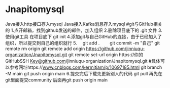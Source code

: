 # Jnapitomysql
Java接入http接口存入mysql
Java接入Kafka消息存入mysql
#git与GitHub相关的
1.点开邮箱，找到github发送的邮件，加入组织
2.删除项目底下的 .git 文件
3.使用git工具 在项目底下 git init
4.添加git与自己GitHub的连接，由于已经加入了组织，所以提交到自己的组织就行
5.　 git add . 
　　git commit -m "自己"
      git remote rm origin
      git remote add origin https://github.com/jinniuqu-organization/Jnapitomysql.git
      git remote set-url origin https://你的GitHubSSH Key@github.com/jinniuqu-organization/Jnapitomysql.git 
      #具体可以参考网址https://www.cnblogs.com/kermitjam/p/10697185.html
      git branch -M main
      git push  origin main
6.提交完后下载先更新别人的代码 git pull 
 再先在git里面提交community 
 后面再git push  origin main